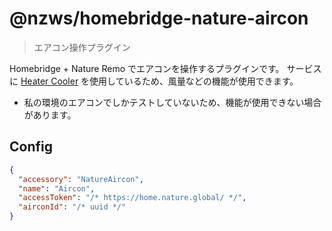 # @nzws/homebridge-nature-aircon

> エアコン操作プラグイン

Homebridge + Nature Remo でエアコンを操作するプラグインです。
サービスに [Heater Cooler](https://developers.homebridge.io/#/service/HeaterCooler) を使用しているため、風量などの機能が使用できます。

- 私の環境のエアコンでしかテストしていないため、機能が使用できない場合があります。

## Config

```json
{
  "accessory": "NatureAircon",
  "name": "Aircon",
  "accessToken": "/* https://home.nature.global/ */",
  "airconId": "/* uuid */"
}
```
